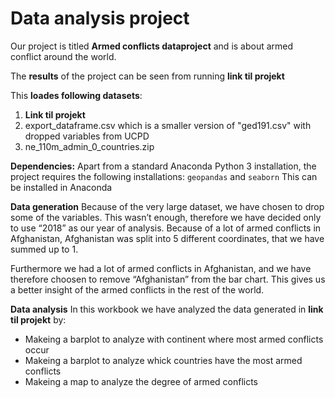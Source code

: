 # Data analysis project

Our project is titled **Armed conflicts dataproject** and is about armed conflict around the world. 

The **results** of the project can be seen from running **link til projekt**

This **loades following datasets**:

1. **Link til projekt**
2. export_dataframe.csv which is a smaller version of "ged191.csv" with dropped variables from UCPD
3. ne_110m_admin_0_countries.zip

**Dependencies:** Apart from a standard Anaconda Python 3 installation, the project requires the following installations:
``geopandas`` and ``seaborn``
This can be installed in Anaconda

**Data generation**
Because of the very large dataset, we have chosen to drop some of the variables. This wasn’t enough, therefore we have decided only to use “2018” as our year of analysis. Because of a lot of armed conflicts in Afghanistan, Afghanistan was split into 5 different coordinates, that we have summed up to 1.

Furthermore we had a lot of armed conflicts in Afghanistan, and we have therefore choosen to remove “Afghanistan” from the bar chart. This gives us a better insight of the armed conflicts in the rest of the world.

**Data analysis**
In this workbook we have analyzed the data generated in **link til projekt** by:
- Makeing a barplot to analyze with continent where most armed conflicts occur 
- Makeing a barplot to analyze whick countries have the most armed conflicts
- Makeing a map to analyze the degree of armed conflicts




